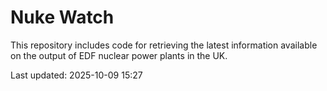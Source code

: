 # Nuke Watch

This repository includes code for retrieving the latest information available on the output of EDF nuclear power plants in the UK.

Last updated: 2025-10-09 15:27